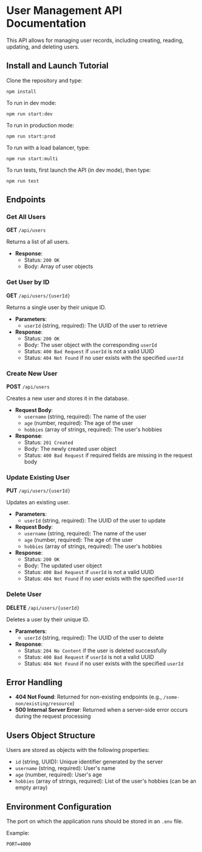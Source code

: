 # User Management API Documentation

This API allows for managing user records, including creating, reading, updating, and deleting users.

## Install and Launch Tutorial

Clone the repository and type:
```plaintext
npm install
```

To run in dev mode:
```plaintext
npm run start:dev
```

To run in production mode:
```plaintext
npm run start:prod
```

To run with a load balancer, type:
```plaintext
npm run start:multi
```

To run tests, first launch the API (in dev mode), then type:
```plaintext
npm run test
```

## Endpoints

### Get All Users
**GET** `/api/users`

Returns a list of all users.

- **Response**:
    - Status: `200 OK`
    - Body: Array of user objects

### Get User by ID
**GET** `/api/users/{userId}`

Returns a single user by their unique ID.

- **Parameters**:
    - `userId` (string, required): The UUID of the user to retrieve
- **Response**:
    - Status: `200 OK`
    - Body: The user object with the corresponding `userId`
    - Status: `400 Bad Request` if `userId` is not a valid UUID
    - Status: `404 Not Found` if no user exists with the specified `userId`

### Create New User
**POST** `/api/users`

Creates a new user and stores it in the database.

- **Request Body**:
    - `username` (string, required): The name of the user
    - `age` (number, required): The age of the user
    - `hobbies` (array of strings, required): The user's hobbies
- **Response**:
    - Status: `201 Created`
    - Body: The newly created user object
    - Status: `400 Bad Request` if required fields are missing in the request body

### Update Existing User
**PUT** `/api/users/{userId}`

Updates an existing user.

- **Parameters**:
    - `userId` (string, required): The UUID of the user to update
- **Request Body**:
    - `username` (string, required): The name of the user
    - `age` (number, required): The age of the user
    - `hobbies` (array of strings, required): The user's hobbies
- **Response**:
    - Status: `200 OK`
    - Body: The updated user object
    - Status: `400 Bad Request` if `userId` is not a valid UUID
    - Status: `404 Not Found` if no user exists with the specified `userId`

### Delete User
**DELETE** `/api/users/{userId}`

Deletes a user by their unique ID.

- **Parameters**:
    - `userId` (string, required): The UUID of the user to delete
- **Response**:
    - Status: `204 No Content` if the user is deleted successfully
    - Status: `400 Bad Request` if `userId` is not a valid UUID
    - Status: `404 Not Found` if no user exists with the specified `userId`

## Error Handling

- **404 Not Found**: Returned for non-existing endpoints (e.g., `/some-non/existing/resource`)
- **500 Internal Server Error**: Returned when a server-side error occurs during the request processing

## Users Object Structure

Users are stored as objects with the following properties:

- `id` (string, UUID): Unique identifier generated by the server
- `username` (string, required): User's name
- `age` (number, required): User's age
- `hobbies` (array of strings, required): List of the user's hobbies (can be an empty array)

## Environment Configuration

The port on which the application runs should be stored in an `.env` file.

Example:
```plaintext
PORT=4000
```
